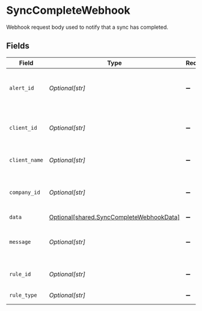 # SyncCompleteWebhook

Webhook request body used to notify that a sync has completed.


## Fields

| Field                                                                                          | Type                                                                                           | Required                                                                                       | Description                                                                                    | Example                                                                                        |
| ---------------------------------------------------------------------------------------------- | ---------------------------------------------------------------------------------------------- | ---------------------------------------------------------------------------------------------- | ---------------------------------------------------------------------------------------------- | ---------------------------------------------------------------------------------------------- |
| `alert_id`                                                                                     | *Optional[str]*                                                                                | :heavy_minus_sign:                                                                             | Unique identifier of the webhook event.                                                        |                                                                                                |
| `client_id`                                                                                    | *Optional[str]*                                                                                | :heavy_minus_sign:                                                                             | Unique identifier for your client in Codat.                                                    |                                                                                                |
| `client_name`                                                                                  | *Optional[str]*                                                                                | :heavy_minus_sign:                                                                             | Name of your client in Codat.                                                                  |                                                                                                |
| `company_id`                                                                                   | *Optional[str]*                                                                                | :heavy_minus_sign:                                                                             | Unique identifier for your SMB in Codat.                                                       | 8a210b68-6988-11ed-a1eb-0242ac120002                                                           |
| `data`                                                                                         | [Optional[shared.SyncCompleteWebhookData]](undefined/models/shared/synccompletewebhookdata.md) | :heavy_minus_sign:                                                                             | N/A                                                                                            |                                                                                                |
| `message`                                                                                      | *Optional[str]*                                                                                | :heavy_minus_sign:                                                                             | A human readable message about the webhook.                                                    |                                                                                                |
| `rule_id`                                                                                      | *Optional[str]*                                                                                | :heavy_minus_sign:                                                                             | Unique identifier for the rule.                                                                |                                                                                                |
| `rule_type`                                                                                    | *Optional[str]*                                                                                | :heavy_minus_sign:                                                                             | The type of rule.                                                                              |                                                                                                |